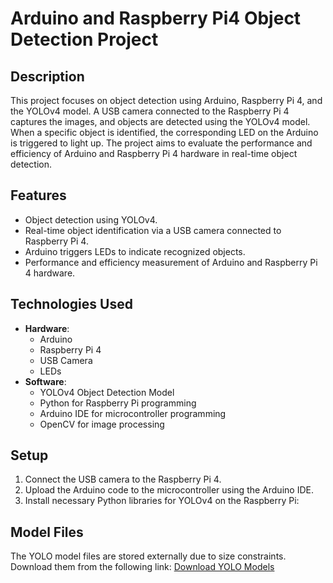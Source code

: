 # Arduino and Raspberry Pi4 Object Detection Project

## Description
This project focuses on object detection using Arduino, Raspberry Pi 4, and the YOLOv4 model. A USB camera connected to the Raspberry Pi 4 captures the images, and objects are detected using the YOLOv4 model. When a specific object is identified, the corresponding LED on the Arduino is triggered to light up. The project aims to evaluate the performance and efficiency of Arduino and Raspberry Pi 4 hardware in real-time object detection.

## Features
- Object detection using YOLOv4.
- Real-time object identification via a USB camera connected to Raspberry Pi 4.
- Arduino triggers LEDs to indicate recognized objects.
- Performance and efficiency measurement of Arduino and Raspberry Pi 4 hardware.

## Technologies Used
- **Hardware**:
  - Arduino
  - Raspberry Pi 4
  - USB Camera
  - LEDs
- **Software**:
  - YOLOv4 Object Detection Model
  - Python for Raspberry Pi programming
  - Arduino IDE for microcontroller programming
  - OpenCV for image processing

## Setup
1. Connect the USB camera to the Raspberry Pi 4.
2. Upload the Arduino code to the microcontroller using the Arduino IDE.
3. Install necessary Python libraries for YOLOv4 on the Raspberry Pi:
## Model Files
The YOLO model files are stored externally due to size constraints. Download them from the following link:
[Download YOLO Models](https://drive.google.com/file/d/1YHB8XA6gKgN_wgjmSJKbKTTeveajuWFH/view)

